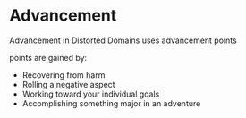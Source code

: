 # Advancement

Advancement in Distorted Domains uses advancement points

points are gained by:
- Recovering from harm
- Rolling a negative aspect
- Working toward your individual goals
- Accomplishing something major in an adventure
